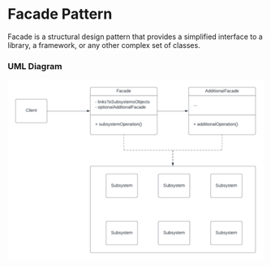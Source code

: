 # Facade Pattern
Facade is a structural design pattern that provides a simplified interface to a library, a framework, or any other complex set of classes.

### UML Diagram
![uml](../assets/facade.png)